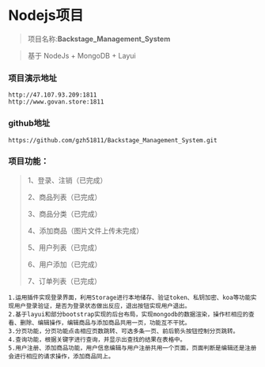 ﻿# Nodejs项目

> 项目名称:**Backstage_Management_System**
>

> 基于 NodeJs + MongoDB + Layui  
>


### 项目演示地址
    http://47.107.93.209:1811 
    http://www.govan.store:1811


### github地址
    https://github.com/gzh51811/Backstage_Management_System.git

### 项目功能：

> 1、登录、注销（已完成）
>
> 2、商品列表（已完成）
>
> 3、商品分类（已完成）
>
> 4、添加商品（图片文件上传未完成）
>
> 5、用户列表（已完成）
>
> 6、用户添加（已完成）
>
> 7、订单列表（已完成）

    1.运用插件实现登录界面，利用Storage进行本地储存、验证token、私钥加密、koa等功能实现用户登录验证，是否为登录状态做出反应，退出按钮实现用户退出。
    2.基于layui和部分bootstrap实现的后台布局，实现mongodb的数据渲染，操作栏相应的查看、删除、编辑操作，编辑商品与添加商品共用一页，功能互不干扰。
    3.分页功能，分页功能点击相应页数跳转、可选多条一页、前后箭头按钮控制分页跳转。
    4.查询功能，根据关键字进行查询，并显示出查找的结果在表格中。
    5.用户注册、添加商品功能，用户信息编辑与用户注册共用一个页面，页面判断是编辑还是注册会进行相应的请求操作，添加商品同上。



